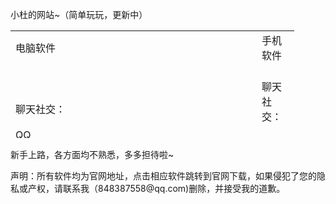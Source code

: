 
<!DOCTYPE html PUBLIC "-//W3C//DTD XHTML 1.0 Transitional//EN" "http://www.w3.org/TR/xhtml1/DTD/xhtml1-transitional.dtd">
<html xmlns="http://www.w3.org/1999/xhtml" xmlns:v="urn:schemas-microsoft-com:vml" xmlns:o="urn:schemas-microsoft-com:office:office">

<head>
<meta http-equiv="Content-Language" content="zh-cn" />
<meta http-equiv="Content-Type" content="text/html; charset=utf-8" />

</head>

<body>

<p class="style1">小杜的网站~（简单玩玩，更新中）</p>
<table style="width: 90%; height: 172px" align="center">
	<tr>
		<td class="style1" style="height: 34px; width: 492px;">电脑软件</td>
		<td class="style1" style="height: 34px">手机软件</td>
	</tr>
	<tr>
		<td class="style1" style="width: 492px"><br />
		聊天社交：<br />
		<br />
		<a href="https://im.qq.com/pcqq">QQ</a><br />
		<br />
		<a href="https://weixin.qq.com/">微信</a><br />
		<br />
		<a href="https://page.dingtalk.com/wow/z/dingtalk/default/dddownload-index?from=zebra:offline">
		钉钉</a><br />
		<br />
		<a href="https://meeting.tencent.com/download-center.html">腾讯会议</a></td>
		<td class="style1"><br />
		聊天社交：<br />
		<br />
		<a href="https://im.qq.com/immobile/android/?_wv=1025">QQ</a><br />
		<br />
		<a href="https://weixin.qq.com/">微信</a><br />
		<br />
		<a href="https://www.dingtalk.com/download?source=xiazai&amp;lwfrom=201712020209206421074228702&amp;bd_vid=11253372388549118509">
		钉钉</a><br />
		<br />
		腾讯会议</td>
	</tr>
	<tr>
		<td class="style1" style="width: 492px"><br />
		视频剪辑：<br />
		<br />
		<a href="http://bcut.drawyoo.com/">必剪</a><br />
		<br />
		<a href="https://lv.ulikecam.com/?_s=4">剪映</a><br />
		<br />
		</td>
		<td class="style1"><br />
		视频剪辑：<br />
		<br />
		<a href="http://bcut.drawyoo.com/">必剪</a><br />
		<br />
		<a href="https://lv.ulikecam.com/">剪映</a><br />
		<br />
		</td>
	</tr>
	<tr>
		<td class="style1" style="width: 492px"><br />
		应用市场：<br />
		<br />
		<a href="https://appgallery.huawei.com/Featured">华为应用市场</a> 网页版<br />
		（客户端下载在右上角）</td>
		<td class="style1"><br />
		应用市场：<br />
		<br />
		<a href="https://consumer.huawei.com/cn/mobileservices/appgallery/">
		华为应用市场</a> 网页版<br />
		</td>
	</tr>
	<tr>
		<td class="style1" style="width: 492px"><br />
		音乐：<br />
		<br />
		<a href="https://y.qq.com/">QQ音乐</a><br />
		<br />
		<a href="https://music.163.com/">网易云音乐</a><br />
		<br />
		<a href="https://www.missevan.com/">猫耳FM</a><br />
		<br />
		<a href="http://www.kuwo.cn/">酷我音乐</a><br />
		<br />
		<a href="https://www.kugou.com/">酷狗音乐</a><br />
		<br />
		<a href="https://www.ximalaya.com/">喜马拉雅</a><br />
		<br />
		</td>
		<td class="style1"><br />
		音乐：<br />
		<br />
		<a href="https://i.y.qq.com/n2/m/">QQ音乐</a><br />
		<br />
		<a href="https://y.music.163.com/m/">网易云音乐</a><br />
		<br />
		<a href="https://m.missevan.com/">猫耳FM</a><br />
		<br />
		<a href="http://m.kuwo.cn/newh5app/">酷我音乐</a><br />
		<br />
		<a href="https://m.kugou.com/">酷狗音乐</a><br />
		<br />
		<a href="https://m.ximalaya.com/">喜马拉雅</a><br />
		<br />
		</td>
	</tr>
	<tr>
		<td class="style1" style="width: 492px"><br />
		游戏：<br />
		</td>
		<td class="style1"><br />
		游戏：<br />
		</td>
	</tr>
	<tr>
		<td class="style1" style="width: 492px">更新中……</td>
		<td class="style1">更新中……</td>
	</tr>
	<tr>
		<td class="style1" style="width: 492px">&nbsp;</td>
		<td class="style1">&nbsp;</td>
	</tr>
	<tr>
		<td class="style1" style="width: 492px">&nbsp;</td>
		<td class="style1">&nbsp;</td>
	</tr>
	<tr>
		<td class="style1" style="width: 492px">&nbsp;</td>
		<td class="style1">&nbsp;</td>
	</tr>
	<tr>
		<td class="style1" style="width: 492px">&nbsp;</td>
		<td class="style1">&nbsp;</td>
	</tr>
	<tr>
		<td class="style1" style="width: 492px">&nbsp;</td>
		<td class="style1">&nbsp;</td>
	</tr>
	<tr>
		<td class="style1" style="width: 492px">&nbsp;</td>
		<td class="style1">&nbsp;</td>
	</tr>
</table>
<p>新手上路，各方面均不熟悉，多多担待啦~</p>
<p>声明：所有软件均为官网地址，点击相应软件跳转到官网下载，如果侵犯了您的隐私或产权，请联系我（848387558@qq.com)删除，并接受我的道歉。</p>

</body>

</html>
